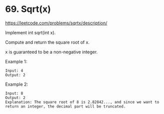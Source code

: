 # 69. Sqrt(x)

https://leetcode.com/problems/sqrtx/description/

Implement int sqrt(int x).

Compute and return the square root of x.

x is guaranteed to be a non-negative integer.

Example 1:

```
Input: 4
Output: 2
```

Example 2:

```
Input: 8
Output: 2
Explanation: The square root of 8 is 2.82842..., and since we want to return an integer, the decimal part will be truncated.
```
